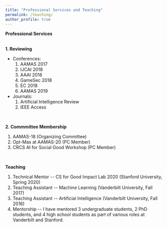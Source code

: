 ```yaml
---
title: "Professional Services and Teaching"
permalink: /teaching/
author_profile: true
---
```


<b>Professional Services</b><br><br>

<b>1. Reviewing</b><br>

<ul>
    <li> Conferences:
        <ol>
            <li>AAMAS 2017</li>
            <li>IJCAI 2018</li>
            <li>AAAI 2018</li>
            <li>GameSec 2018</li>
            <li>EC 2018</li>
            <li>AAMAS 2019</li>
        </ol> 
    <li> Journals:
        <ol>
            <li>Artificial Intelligence Review</li>
            <li>IEEE Access</li>
        </ol> 
</ul>

<br>

<b>2. Commmittee Membership</b><br>
<ol>
    <li>AAMAS-18 (Organizing Committee)</li>
    <li>Opt-Mas at AAMAS-20 (PC Member)</li>
    <li>CRCS AI for Social Good Workshop (PC Member)</li>
</ol>
<br>


<b>Teaching</b><br>

<ol>
<li> Technical Mentor -- CS for Good Impact Lab 2020 (Stanford University, Spring 2020)</li>

<li>Teaching Assistant -- Machine Learning (Vanderbilt University, Fall 2017)</li>

<li>Teaching Assistant -- Artificial Intelligence (Vanderbilt University, Fall 2016)</li>

<li> Mentorship -- I have mentored 3 undergraduate students, 2 PhD students, and 4 high school students as part of various roles at Vanderbilt and Stanford.</li>
</ol>


